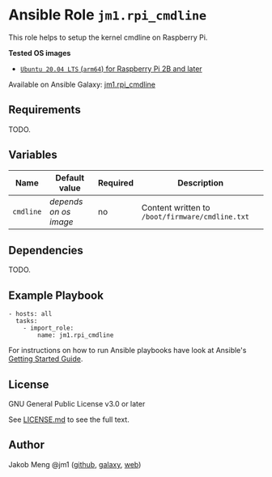 # Ansible Role `jm1.rpi_cmdline`

This role helps to setup the kernel cmdline on Raspberry Pi.

**Tested OS images**
- [`Ubuntu 20.04 LTS` (`arm64`) for Raspberry Pi 2B and later](http://cdimage.ubuntu.com/releases/20.04/release/)

Available on Ansible Galaxy: [jm1.rpi_cmdline](https://galaxy.ansible.com/jm1/rpi_cmdline)

## Requirements

TODO.

## Variables

| Name      | Default value         | Required | Description                                     |
| --------- | --------------------- | -------- | ----------------------------------------------- |
| `cmdline` | *depends on os image* | no       | Content written to `/boot/firmware/cmdline.txt` |

## Dependencies

TODO.

## Example Playbook

```
- hosts: all
  tasks:
    - import_role:
        name: jm1.rpi_cmdline
```

For instructions on how to run Ansible playbooks have look at Ansible's
[Getting Started Guide](https://docs.ansible.com/ansible/latest/network/getting_started/first_playbook.html).

## License

GNU General Public License v3.0 or later

See [LICENSE.md](LICENSE.md) to see the full text.

## Author

Jakob Meng
@jm1 ([github](https://github.com/jm1), [galaxy](https://galaxy.ansible.com/jm1), [web](http://www.jakobmeng.de))
